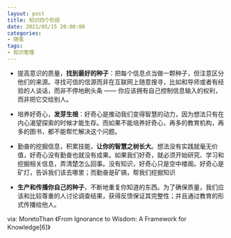 ```yaml
---
layout: post
title: 知识四个阶段
date: 2021/05/15 20:00:00
categories:
- 随笔
tags:
- 知识管理
---
```


- 提高意识的质量，**找到最好的种子**：把每个信息点当做一颗种子，但注意区分他们的来源。寻找可信的信源而非在互联网上随意搜寻，比如和导师或者有经验的人谈话，而非不停地刷头条 —— 你应该拥有自己控制信息输入的权利，而非把它交给别人。

- 培养好奇心，**发芽生根**：好奇心是推动我们变得智慧的动力，因为想法只有在内心渴望探索的时候才能生存。而如果不能培养好奇心，再多的教育机构，再多的图书，都不能帮忙解决这个问题。

- 勤奋的挖掘信息，积累技能，**让你的智慧之树长大**。想法没有实践就毫无价值，好奇心没有勤奋也就没有成果。如果我们好奇，就必须开始研究、学习和挖掘相关信息，弄清楚怎么回事。没有知识，好奇心只是空中楼阁。好奇心是矿灯，告诉我们该去哪里；而勤奋是矿镐，帮我们挖掘知识

- **生产和传播你自己的种子**，不断地重复你知道的东西。为了确保质量，我们应该和比较尊重的人讨论调查结果，获得反馈保证其完整性；并且通过教育的形式传播给他人。

via: MoretoThan 《From Ignorance to Wisdom: A Framework for Knowledge[6]》